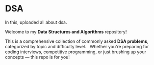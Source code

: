 # DSA 
In this, uploaded all about dsa. 

Welcome to my **Data Structures and Algorithms** repository!  

This is a comprehensive collection of commonly asked **DSA problems**, categorized by topic and difficulty level.  
Whether you're preparing for coding interviews, competitive programming, or just brushing up your concepts — this repo is for you! 

